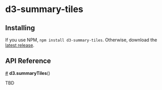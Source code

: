 # d3-summary-tiles

## Installing

If you use NPM, `npm install d3-summary-tiles`. Otherwise, download the [latest release](https://github.com/d3/d3-summary-tiles/releases/latest).

## API Reference

<a href="#d3-summary-tiles" name="d3-summary-tiles">#</a> <b>d3.summaryTiles</b>()

TBD
